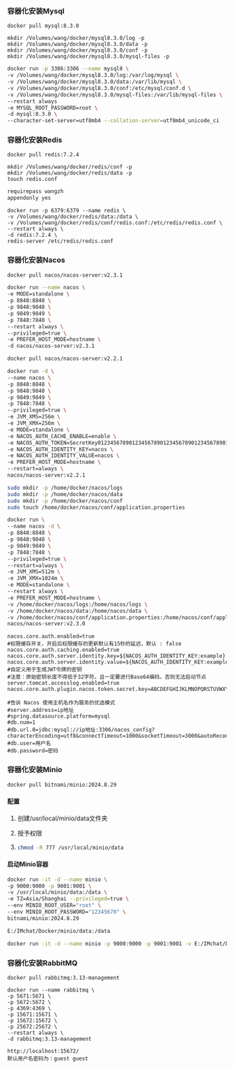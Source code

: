 ### **容器化安装Mysql**

```shell
docker pull mysql:8.3.0
```

```shell
mkdir /Volumes/wang/docker/mysql8.3.0/log -p
mkdir /Volumes/wang/docker/mysql8.3.0/data -p
mkdir /Volumes/wang/docker/mysql8.3.0/conf -p
mkdir /Volumes/wang/docker/mysql8.3.0/mysql-files -p
```

```sh
docker run -p 3306:3306 --name mysql8 \
-v /Volumes/wang/docker/mysql8.3.0/log:/var/log/mysql \
-v /Volumes/wang/docker/mysql8.3.0/data:/var/lib/mysql \
-v /Volumes/wang/docker/mysql8.3.0/conf:/etc/mysql/conf.d \
-v /Volumes/wang/docker/mysql8.3.0/mysql-files:/var/lib/mysql-files \
--restart always
-e MYSQL_ROOT_PASSWORD=root \
-d mysql:8.3.0 \
--character-set-server=utf8mb4 --collation-server=utf8mb4_unicode_ci
```

### **容器化安装Redis**

```shell
docker pull redis:7.2.4
```

```shell
mkdir /Volumes/wang/docker/redis/conf -p
mkdir /Volumes/wang/docker/redis/data -p
touch redis.conf
```

```sh
requirepass wangzh
appendonly yes
```



```shell
docker run -p 6379:6379 --name redis \
-v /Volumes/wang/docker/redis/data:/data \
-v /Volumes/wang/docker/redis/conf/redis.conf:/etc/redis/redis.conf \
--restart always \
-d redis:7.2.4 \
redis-server /etc/redis/redis.conf
```

### **容器化安装Nacos**

```sh
docker pull nacos/nacos-server:v2.3.1
```

```sh
docker run --name nacos \
-e MODE=standalone \
-p 8848:8848 \
-p 9848:9848 \
-p 9849:9849 \
-p 7848:7848 \
--restart always \
--privileged=true \
-e PREFER_HOST_MODE=hostname \
-d nacos/nacos-server:v2.3.1
```

```sh
docker pull nacos/nacos-server:v2.2.1

docker run -d \
--name nacos \
-p 8848:8848 \
-p 9848:9848 \
-p 9849:9849 \
-p 7848:7848 \
--privileged=true \
-e JVM_XMS=256m \
-e JVM_XMX=256m \
-e MODE=standalone \
-e NACOS_AUTH_CACHE_ENABLE=enable \
-e NACOS_AUTH_TOKEN=SecretKey012345678901234567890123456789012345678901234567890123456789 \
-e NACOS_AUTH_IDENTITY_KEY=nacos \
-e NACOS_AUTH_IDENTITY_VALUE=nacos \
-e PREFER_HOST_MODE=hostname \
--restart=always \
nacos/nacos-server:v2.2.1
```



```sh
sudo mkdir -p /home/docker/nacos/logs
sudo mkdir -p /home/docker/nacos/data
sudo mkdir -p /home/docker/nacos/conf
sudo touch /home/docker/nacos/conf/application.properties
```

```sh
docker run \
--name nacos -d \
-p 8848:8848 \
-p 9848:9848 \
-p 9849:9849 \
-p 7848:7848 \
--privileged=true \
--restart=always \
-e JVM_XMS=512m \
-e JVM_XMX=1024m \
-e MODE=standalone \
--restart always \
-e PREFER_HOST_MODE=hostname \
-v /home/docker/nacos/logs:/home/nacos/logs \
-v /home/docker/nacos/data:/home/nacos/data \
-v /home/docker/nacos/conf/application.properties:/home/nacos/conf/application.properties \
nacos/nacos-server:v2.3.0
```

```properties
nacos.core.auth.enabled=true
#权限缓存开关，开启后权限缓存的更新默认有15秒的延迟，默认 : false
nacos.core.auth.caching.enabled=true
nacos.core.auth.server.identity.key=${NACOS_AUTH_IDENTITY_KEY:example}
nacos.core.auth.server.identity.value=${NACOS_AUTH_IDENTITY_KEY:example}
#自定义用于生成JWT令牌的密钥
#注意：原始密钥长度不得低于32字符，且一定要进行Base64编码，否则无法启动节点
server.tomcat.accesslog.enabled=true
nacos.core.auth.plugin.nacos.token.secret.key=ABCDEFGHIJKLMNOPQRSTUVWXYZabcdef=

#告诉 Nacos 使用主机名作为服务的优选模式
#server.address=ip地址
#spring.datasource.platform=mysql
#db.num=1
#db.url.0=jdbc:mysql://ip地址:3306/nacos_config?characterEncoding=utf8&connectTimeout=1000&socketTimeout=3000&autoReconnect=true&useUnicode=true&useSSL=false&serverTimezone=Asia/Shanghai&allowPublicKeyRetrieval=true
#db.user=用户名
#db.password=密码
```

### **容器化安装Minio**

```sh
docker pull bitnami/minio:2024.8.29
```

#### 配置

1. 创建/usr/local/minio/data文件夹

2. 授予权限

3. ```sh
   chmod -R 777 /usr/local/minio/data
   ```

#### 启动Minio容器

```sh
docker run -it -d --name minio \
-p 9000:9000 -p 9001:9001 \
-v /usr/local/minio/data:/data \
-e TZ=Asia/Shanghai --privileged=true \
--env MINIO_ROOT_USER="root" \
--env MINIO_ROOT_PASSWORD="12345678" \
bitnami/minio:2024.8.29
```

```sh
E:/IMchat/Docker/minio/data:/data

docker run -it -d --name minio -p 9000:9000 -p 9001:9001 -v E:/IMchat/Docker/minio/data:/data -e TZ=Asia/Shanghai --privileged=true --env MINIO_ROOT_USER="root" --env MINIO_ROOT_PASSWORD="12345678" bitnami/minio:2024.8.29
```

### **容器化安装RabbitMQ**

```she
docker pull rabbitmq:3.13-management
```

```she
docker run --name rabbitmq \
-p 5671:5671 \
-p 5672:5672 \
-p 4369:4369 \
-p 15671:15671 \
-p 15672:15672 \
-p 25672:25672 \
--restart always \
-d rabbitmq:3.13-management
```

```http
http://localhost:15672/
默认用户名密码为：guest guest
```

